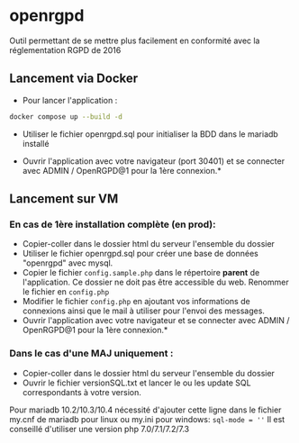 # openrgpd
 Outil permettant de se mettre plus facilement en conformité avec la réglementation RGPD de 2016

## Lancement via Docker

* Pour lancer l'application : 
```bash
docker compose up --build -d
```
* Utiliser le fichier openrgpd.sql pour initialiser la BDD dans le mariadb installé

* Ouvrir l'application avec votre navigateur (port 30401) et se connecter avec ADMIN / OpenRGPD@1 pour la 1ère connexion.*



## Lancement sur VM
 ### En cas de 1ère installation complète (en prod):
* Copier-coller dans le dossier html du serveur l'ensemble du dossier
* Utiliser le fichier openrgpd.sql pour créer une base de données "openrgpd" avec mysql.
* Copier le fichier ``config.sample.php`` dans le répertoire **parent** de l'application. Ce dossier ne doit pas être accessible du web. Renommer le fichier en ``config.php``
* Modifier le fichier ``config.php``  en ajoutant  vos informations de connexions ainsi que le mail à utiliser pour l'envoi des messages.
* Ouvrir l'application avec votre navigateur et se connecter avec ADMIN / OpenRGPD@1 pour la 1ère connexion.*

### Dans le cas d'une MAJ uniquement :
* Copier-coller dans le dossier html du serveur l'ensemble du dossier
* Ouvrir le fichier versionSQL.txt et lancer le ou les update SQL correspondants à votre version.

Pour mariadb 10.2/10.3/10.4 nécessité d'ajouter cette ligne dans le fichier my.cnf de mariadb pour linux ou my.ini pour windows:
``sql-mode = ''``
Il est conseillé d'utiliser une version php 7.0/7.1/7.2/7.3
